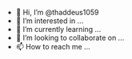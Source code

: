 - 👋 Hi, I’m @thaddeus1059
- 👀 I’m interested in ...
- 🌱 I’m currently learning ...
- 💞️ I’m looking to collaborate on ...
- 📫 How to reach me ...

<!---
thaddeus1059/thaddeus1059 is a ✨ special ✨ repository because its `README.md` (this file) appears on your GitHub profile.
You can click the Preview link to take a look at your changes.
i play roblox and osu!
i like blox fruit in roblox
